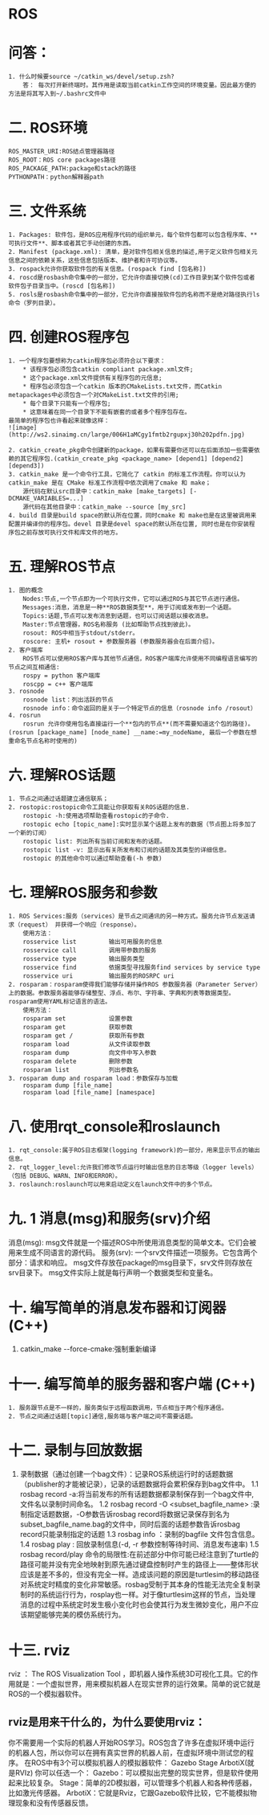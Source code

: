 # ROS
# 问答：
	1. 什么时候要source ~/catkin_ws/devel/setup.zsh?
		答： 每次打开新终端时。其作用是读取当前catkin工作空间的环境变量。因此最方便的方法是将其写入到~/.bashrc文件中

# 二. ROS环境
	ROS_MASTER_URI:ROS结点管理器路径
	ROS_ROOT：ROS core packages路径
	ROS_PACKAGE_PATH:package和stack的路径
	PYTHONPATH：python解释器path
	
# 三. 文件系统
	1. Packages: 软件包，是ROS应用程序代码的组织单元，每个软件包都可以包含程序库、**可执行文件**、脚本或者其它手动创建的东西。
	2. Manifest (package.xml): 清单，是对软件包相关信息的描述,用于定义软件包相关元信息之间的依赖关系，这些信息包括版本、维护者和许可协议等。
	3. rospack允许你获取软件包的有关信息。(rospack find [包名称])
	4. roscd是rosbash命令集中的一部分，它允许你直接切换(cd)工作目录到某个软件包或者软件包子目录当中。(roscd [包名称])
	5. rosls是rosbash命令集中的一部分，它允许你直接按软件包的名称而不是绝对路径执行ls命令（罗列目录）。
	
# 四. 创建ROS程序包
	1. 一个程序包要想称为catkin程序包必须符合以下要求：
		* 该程序包必须包含catkin compliant package.xml文件;
		* 这个package.xml文件提供有关程序包的元信息;
		* 程序包必须包含一个catkin 版本的CMakeLists.txt文件，而Catkin metapackages中必须包含一个对CMakeList.txt文件的引用;
		* 每个目录下只能有一个程序包;
		* 这意味着在同一个目录下不能有嵌套的或者多个程序包存在。
	最简单的程序包也许看起来就像这样：
	![image](http://ws2.sinaimg.cn/large/006H1aMCgy1fmtb2rgupxj30h202pdfn.jpg)
	
	2. catkin_create_pkg命令创建新的package，如果有需要你还可以在后面添加一些需要依赖的其它程序包.(catkin_create_pkg <package_name> [depend1] [depend2] [depend3])
	3. catkin_make 是一个命令行工具，它简化了 catkin 的标准工作流程。你可以认为 catkin_make 是在 CMake 标准工作流程中依次调用了cmake 和 make；
		源代码在默认src目录中：catkin_make [make_targets] [-DCMAKE_VARIABLES=...]
		源代码在其他目录中：catkin_make --source [my_src]
	4. build 目录是build space的默认所在位置，同时cmake 和 make也是在这里被调用来配置并编译你的程序包。devel 目录是devel space的默认所在位置, 同时也是在你安装程序包之前存放可执行文件和库文件的地方。
# 五. 理解ROS节点
	1. 图的概念
		Nodes:节点,一个节点即为一个可执行文件，它可以通过ROS与其它节点进行通信。
		Messages:消息，消息是一种**ROS数据类型**，用于订阅或发布到一个话题。
		Topics:话题,节点可以发布消息到话题，也可以订阅话题以接收消息。
		Master:节点管理器，ROS名称服务 (比如帮助节点找到彼此)。
		rosout: ROS中相当于stdout/stderr。
		roscore: 主机+ rosout + 参数服务器 (参数服务器会在后面介绍)。
	2. 客户端库
		ROS节点可以使用ROS客户库与其他节点通信，ROS客户端库允许使用不同编程语言编写的节点之间互相通信:
		rospy = python 客户端库
		roscpp = c++ 客户端库
	3. rosnode
		rosnode list：列出活跃的节点
		rosnode info：命令返回的是关于一个特定节点的信息（rosnode info /rosout）
	4. rosrun
		rosrun 允许你使用包名直接运行一个**包内的节点**(而不需要知道这个包的路径)。(rosrun [package_name] [node_name] __name:=my_nodeName, 最后一个参数在想重命名节点名称时使用的)
# 六. 理解ROS话题
	1. 节点之间通过话题建立通信联系；
	2. rostopic:rostopic命令工具能让你获取有关ROS话题的信息.
		rostopic -h:使用选项帮助查看rostopic的子命令.
		rostopic echo [topic_name]:实时显示某个话题上发布的数据（节点图上将多加了一个新的订阅）
		rostopic list: 列出所有当前订阅和发布的话题。
		rostopic list -v: 显示出有关所发布和订阅的话题及其类型的详细信息。
		rostopic 的其他命令可以通过帮助查看(-h 参数)
# 七. 理解ROS服务和参数
	1. ROS Services:服务（services）是节点之间通讯的另一种方式。服务允许节点发送请求（request） 并获得一个响应（response）。
		使用方法：
		rosservice list         输出可用服务的信息
		rosservice call         调用带参数的服务
		rosservice type         输出服务类型
		rosservice find         依据类型寻找服务find services by service type
		rosservice uri          输出服务的ROSRPC uri
	2. rosparam：rosparam使得我们能够存储并操作ROS 参数服务器（Parameter Server）上的数据。参数服务器能够存储整型、浮点、布尔、字符串、字典和列表等数据类型。rosparam使用YAML标记语言的语法。
		使用方法：
		rosparam set            设置参数
		rosparam get            获取参数
		rosparam get /			获取所有参数
		rosparam load           从文件读取参数
		rosparam dump           向文件中写入参数
		rosparam delete         删除参数
		rosparam list           列出参数名
	3. rosparam dump and rosparam load：参数保存与加载
		rosparam dump [file_name]
		rosparam load [file_name] [namespace]
# 八. 使用rqt_console和roslaunch
	1. rqt_console:属于ROS日志框架(logging framework)的一部分，用来显示节点的输出信息。
	2. rqt_logger_level:允许我们修改节点运行时输出信息的日志等级（logger levels）（包括 DEBUG、WARN、INFO和ERROR）。
	3. roslaunch:roslaunch可以用来启动定义在launch文件中的多个节点。
# 九. 1 消息(msg)和服务(srv)介绍

消息(msg): msg文件就是一个描述ROS中所使用消息类型的简单文本。它们会被用来生成不同语言的源代码。
服务(srv): 一个srv文件描述一项服务。它包含两个部分：请求和响应。 msg文件存放在package的msg目录下，srv文件则存放在srv目录下。 msg文件实际上就是每行声明一个数据类型和变量名。
# 十. 编写简单的消息发布器和订阅器 (C++)
  1. catkin_make --force-cmake:强制重新编译
# 十一. 编写简单的服务器和客户端 (C++)
	1. 服务跟节点是不一样的，服务类似于远程函数调用，节点相当于两个程序通信。
	2. 节点之间通过话题[topic]通信,服务端与客户端之间不需要话题。
# 十二. 录制与回放数据
 1. 录制数据（通过创建一个bag文件）：记录ROS系统运行时的话题数据（publisher的才能被记录），记录的话题数据将会累积保存到bag文件中。
	1.1 rosbag record -a:将当前发布的所有话题数据都录制保存到一个bag文件中,文件名以录制时间命名。
	1.2 rosbag record -O <subset_bagfile_name> <publisher name>:录制指定话题数据，-O参数告诉rosbag record将数据记录保存到名为subset_bagfile_name.bag的文件中，同时后面的话题参数告诉rosbag record只能录制指定的话题
	1.3 rosbag info <your bagfile>：录制的bagfile 文件包含信息。
	1.4 rosbag play <your bagfile>: 回放录制信息(-d, -r 参数控制等待时间、消息发布速率)
	1.5 rosbag record/play 命令的局限性:在前述部分中你可能已经注意到了turtle的路径可能并没有完全地映射到原先通过键盘控制时产生的路径上——整体形状应该是差不多的，但没有完全一样。造成该问题的原因是turtlesim的移动路径对系统定时精度的变化非常敏感。rosbag受制于其本身的性能无法完全复制录制时的系统运行行为，rosplay也一样。对于像turtlesim这样的节点，当处理消息的过程中系统定时发生极小变化时也会使其行为发生微妙变化，用户不应该期望能够完美的模仿系统行为。

# 十三. rviz
rviz ： The ROS Visualization Tool ，即机器人操作系统3D可视化工具。它的作用就是：一个虚拟世界，用来模拟机器人在现实世界的运行效果。简单的说它就是ROS的一个模拟器软件。
## rviz是用来干什么的，为什么要使用rviz：
你不需要用一个实际的机器人开始ROS学习。ROS包含了许多在虚拟环境中运行的机器人包，所以你可以在拥有真实世界的机器人前，在虚拟环境中测试您的程序。
在ROS中有3个可以模拟机器人的模拟器软件：
Gazebo
Stage
ArbotiX(就是RVIz)
你可以任选一个：
Gazebo：可以模拟出完整的现实世界，但是软件使用起来比较复杂。 
Stage：简单的2D模拟器，可以管理多个机器人和各种传感器，比如激光传感器。 
ArbotiX：它就是Rviz，它跟Gazebo软件比较，它不能模拟物理现象和没有传感器反馈。

